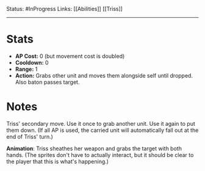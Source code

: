 Status: #InProgress 
Links: [[Abilities]] [[Triss]]
___
# Stats
- **AP Cost:** 0 (but movement cost is doubled)
- **Cooldown:** 0
- **Range:** 1
- **Action:** Grabs other unit and moves them alongside self until dropped. Also baton passes target.

# Notes

Triss' secondary move. Use it once to grab another unit. Use it again to put them down. (If all AP is used, the carried unit will automatically fall out at the end of Triss' turn.)

**Animation**: Triss sheathes her weapon and grabs the target with both hands. (The sprites don't have to actually interact, but it should be clear to the player that this is what's happening.)